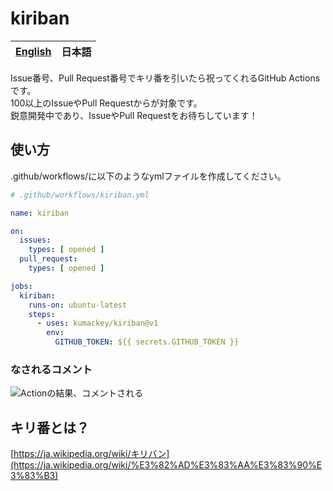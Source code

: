 # kiriban

| [English](docs/en.md) | **日本語** |
|-----------------------|---------|

Issue番号、Pull Request番号でキリ番を引いたら祝ってくれるGitHub Actionsです。<br>
100以上のIssueやPull Requestからが対象です。<br>
鋭意開発中であり、IssueやPull Requestをお待ちしています！

## 使い方

.github/workflows/に以下のようなymlファイルを作成してください。

```yml:.github/workflows/kiriban.yml
# .github/workflows/kiriban.yml

name: kiriban

on:
  issues:
    types: [ opened ]
  pull_request:
    types: [ opened ]

jobs:
  kiriban:
    runs-on: ubuntu-latest
    steps:
      - uses: kumackey/kiriban@v1
        env:
          GITHUB_TOKEN: ${{ secrets.GITHUB_TOKEN }}

```

### なされるコメント

![Actionの結果、コメントされる](img/comment.png)

## キリ番とは？

[https://ja.wikipedia.org/wiki/キリバン](https://ja.wikipedia.org/wiki/%E3%82%AD%E3%83%AA%E3%83%90%E3%83%B3)
